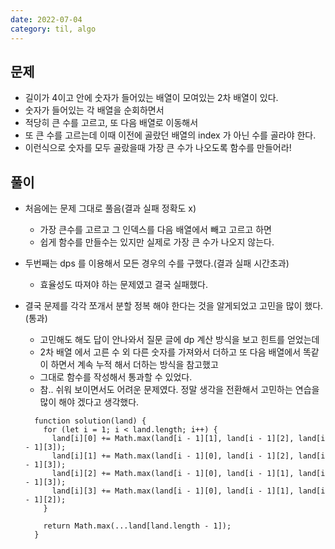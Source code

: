 ```yaml
---
date: 2022-07-04
category: til, algo
---
```


## 문제

- 길이가 4이고 안에 숫자가 들어있는 배열이 모여있는 2차 배열이 있다.
- 숫자가 들어있는 각 배열을 순회하면서
- 적당히 큰 수를 고르고, 또 다음 배열로 이동해서
- 또 큰 수를 고르는데 이때 이전에 골랐던 배열의 index 가 아닌 수를 골라야 한다.
- 이런식으로 숫자를 모두 골랐을때 가장 큰 수가 나오도록 함수를 만들어라!

## 풀이

- 처음에는 문제 그대로 풀음(결과 실패 정확도 x)
  - 가장 큰수를 고르고 그 인덱스를 다음 배열에서 빼고 고르고 하면
  - 쉽게 함수를 만들수는 있지만 실제로 가장 큰 수가 나오지 않는다.
- 두번째는 dps 를 이용해서 모든 경우의 수를 구했다.(결과 실패 시간초과)
  - 효율성도 따져야 하는 문제였고 결국 실패했다.
- 결국 문제를 각각 쪼개서 분할 정복 해야 한다는 것을 알게되었고 고민을 많이 했다.(통과)

  - 고민해도 해도 답이 안나와서 질문 글에 dp 계산 방식을 보고 힌트를 얻었는데
  - 2차 배열 에서 고른 수 외 다른 숫자를 가져와서 더하고 또 다음 배열에서 똑같이 하면서 계속 누적 해서 더하는 방식을 참고했고
  - 그대로 함수를 작성해서 통과할 수 있었다.
  - 참.. 쉬워 보이면서도 어려운 문제였다. 정말 생각을 전환해서 고민하는 연습을 많이 해야 겠다고 생각했다.

  ```
    function solution(land) {
      for (let i = 1; i < land.length; i++) {
        land[i][0] += Math.max(land[i - 1][1], land[i - 1][2], land[i - 1][3]);
        land[i][1] += Math.max(land[i - 1][0], land[i - 1][2], land[i - 1][3]);
        land[i][2] += Math.max(land[i - 1][0], land[i - 1][1], land[i - 1][3]);
        land[i][3] += Math.max(land[i - 1][0], land[i - 1][1], land[i - 1][2]);
      }

      return Math.max(...land[land.length - 1]);
    }

  ```
